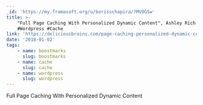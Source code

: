 ```yaml
---
_id: 'https://my.framasoft.org/u/borisschapira/?MVOGSw'
title: >-
    "Full Page Caching With Personalized Dynamic Content", Ashley Rich  (@A5hleyRich)
    #Wordpress #Cache
link: 'https://deliciousbrains.com/page-caching-personalized-dynamic-content/'
date: '2018-01-02'
tags:
    - name: boostmarks
      slug: boostmarks
    - name: cache
      slug: cache
    - name: wordpress
      slug: wordpress
---
```


<div class="markdown"><p>Full Page Caching With Personalized Dynamic Content
</p></div>
